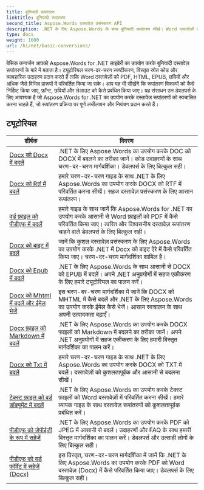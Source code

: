 ```yaml
---
title: बुनियादी रूपांतरण
linktitle: बुनियादी रूपांतरण
second_title: Aspose.Words दस्तावेज़ प्रसंस्करण API
description: .NET के लिए Aspose.Words के साथ बुनियादी रूपांतरण सीखें। Word दस्तावेज़ों को आसानी से PDF, HTML, RTF और अन्य जैसे अन्य प्रारूपों में बदलें।
type: docs
weight: 1600
url: /hi/net/basic-conversions/
---
```


बेसिक कन्वर्जन आपको Aspose.Words for .NET लाइब्रेरी का उपयोग करके बुनियादी दस्तावेज़ रूपांतरणों के बारे में बताता है। ट्यूटोरियल चरण-दर-चरण स्पष्टीकरण, विस्तृत स्रोत कोड और व्यावहारिक उदाहरण प्रदान करते हैं ताकि Word दस्तावेज़ों को PDF, HTML, EPUB, छवियों और अधिक जैसे विभिन्न प्रारूपों में परिवर्तित किया जा सके। आप यह भी सीखेंगे कि रूपांतरण विकल्पों को कैसे निर्दिष्ट किया जाए, फ़ॉन्ट, छवियों और लेआउट को कैसे प्रबंधित किया जाए। यह संसाधन उन डेवलपर्स के लिए आवश्यक है जो Aspose.Words for .NET का उपयोग करके दस्तावेज़ रूपांतरणों को स्वचालित करना चाहते हैं, जो रूपांतरण प्रक्रिया पर पूर्ण लचीलापन और नियंत्रण प्रदान करते हैं।

 ## ट्यूटोरियल
| शीर्षक | विवरण |
| --- | --- |
| [Docx को Docx में बदलें](./doc-to-docx/) | .NET के लिए Aspose.Words का उपयोग करके DOC को DOCX में बदलने का तरीका जानें। कोड उदाहरणों के साथ चरण-दर-चरण मार्गदर्शिका। डेवलपर्स के लिए बिल्कुल सही।  |
| [Docx को Rtf में बदलें](./docx-to-rtf/) | हमारे चरण-दर-चरण गाइड के साथ .NET के लिए Aspose.Words का उपयोग करके DOCX को RTF में परिवर्तित करना सीखें। सहज दस्तावेज़ प्रसंस्करण के लिए आसान रूपांतरण। |  
| [वर्ड फ़ाइल को पीडीएफ में बदलें](./docx-to-pdf/) | हमारे गाइड के साथ जानें कि Aspose.Words for .NET का उपयोग करके आसानी से Word फ़ाइलों को PDF में कैसे परिवर्तित किया जाए। त्वरित और विश्वसनीय दस्तावेज़ रूपांतरण चाहने वाले डेवलपर्स के लिए बिल्कुल सही। | 
| [Docx को बाइट में बदलें](./docx-to-byte/) | जानें कि कुशल दस्तावेज़ प्रसंस्करण के लिए Aspose.Words का उपयोग करके .NET में Docx को बाइट ऐरे में कैसे परिवर्तित किया जाए। चरण-दर-चरण मार्गदर्शिका शामिल है। |  
| [Docx को Epub में बदलें](./docx-to-epub/) | .NET के लिए Aspose.Words के साथ आसानी से DOCX को EPUB में बदलें। अपने .NET अनुप्रयोगों में सहज एकीकरण के लिए हमारे ट्यूटोरियल का पालन करें। |
| [Docx को Mhtml में बदलें और ईमेल भेजें](./docx-to-mhtml-and-sending-email/) | इस चरण-दर-चरण मार्गदर्शिका में जानें कि DOCX को MHTML में कैसे बदलें और .NET के लिए Aspose.Words का उपयोग करके ईमेल कैसे भेजें। आसान स्वचालन के साथ अपनी उत्पादकता बढ़ाएँ। |
| [Docx फ़ाइल को Markdown में बदलें](./docx-to-markdown/) | .NET के लिए Aspose.Words का उपयोग करके DOCX फ़ाइलों को Markdown में बदलने का तरीका जानें। अपने .NET अनुप्रयोगों में सहज एकीकरण के लिए हमारी विस्तृत मार्गदर्शिका का पालन करें। |
| [Docx को Txt में बदलें](./docx-to-txt/) | हमारे चरण-दर-चरण गाइड के साथ .NET के लिए Aspose.Words का उपयोग करके DOCX को TXT में बदलें। दस्तावेज़ों को कुशलतापूर्वक और आसानी से बदलना सीखें। |
| [टेक्स्ट फ़ाइल को वर्ड डॉक्यूमेंट में बदलें](./txt-to-docx/) | .NET के लिए Aspose.Words का उपयोग करके टेक्स्ट फ़ाइलों को Word दस्तावेज़ों में परिवर्तित करना सीखें। हमारे व्यापक गाइड के साथ दस्तावेज़ रूपांतरणों को कुशलतापूर्वक प्रबंधित करें। | 
| [पीडीएफ को जेपीईजी के रूप में सहेजें](./pdf-to-jpeg/) | .NET के लिए Aspose.Words का उपयोग करके PDF को JPEG में आसानी से बदलें। उदाहरणों और FAQ के साथ हमारी विस्तृत मार्गदर्शिका का पालन करें। डेवलपर्स और उत्साही लोगों के लिए बिल्कुल सही। |
| [पीडीएफ को वर्ड फॉर्मेट में सहेजें (Docx)](./pdf-to-docx/) | इस विस्तृत, चरण-दर-चरण मार्गदर्शिका में जानें कि .NET के लिए Aspose.Words का उपयोग करके PDF को Word दस्तावेज़ (Docx) में कैसे परिवर्तित किया जाए। डेवलपर्स के लिए बिल्कुल सही। |